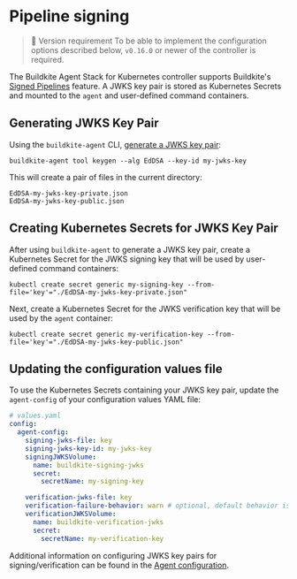 # Pipeline signing

> 📘 Version requirement
> To be able to implement the configuration options described below, `v0.16.0` or newer of the controller is required.

The Buildkite Agent Stack for Kubernetes controller supports Buildkite's [Signed Pipelines](/docs/agent/v3/signed-pipelines) feature. A JWKS key pair is stored as Kubernetes Secrets and mounted to the `agent` and user-defined command containers.

## Generating JWKS Key Pair

Using the `buildkite-agent` CLI, [generate a JWKS key pair](https://buildkite.com/docs/agent/v3/signed-pipelines#self-managed-key-creation-step-1-generate-a-key-pair):

```shell
buildkite-agent tool keygen --alg EdDSA --key-id my-jwks-key
```

This will create a pair of files in the current directory:

```
EdDSA-my-jwks-key-private.json
EdDSA-my-jwks-key-public.json
```

## Creating Kubernetes Secrets for JWKS Key Pair

After using `buildkite-agent` to generate a JWKS key pair, create a Kubernetes Secret for the JWKS signing key that will be used by user-defined command containers:

```shell
kubectl create secret generic my-signing-key --from-file='key'="./EdDSA-my-jwks-key-private.json"
```

Next, create a Kubernetes Secret for the JWKS verification key that will be used by the `agent` container:

```shell
kubectl create secret generic my-verification-key --from-file='key'="./EdDSA-my-jwks-key-public.json"
```

## Updating the configuration values file

To use the Kubernetes Secrets containing your JWKS key pair, update the `agent-config` of your configuration values YAML file:

```yaml
# values.yaml
config:
  agent-config:
    signing-jwks-file: key
    signing-jwks-key-id: my-jwks-key
    signingJWKSVolume:
      name: buildkite-signing-jwks
      secret:
        secretName: my-signing-key

    verification-jwks-file: key
    verification-failure-behavior: warn # optional, default behavior is 'block'
    verificationJWKSVolume:
      name: buildkite-verification-jwks
      secret:
        secretName: my-verification-key
```

Additional information on configuring JWKS key pairs for signing/verification can be found in the [Agent configuration](/docs/agent/v3/agent-stack-k8s/agent-configuration#pipeline-signing).
